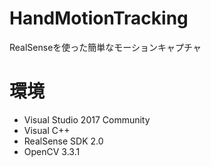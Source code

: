 # HandMotionTracking
RealSenseを使った簡単なモーションキャプチャ

# 環境
- Visual Studio 2017 Community
- Visual C++
- RealSense SDK 2.0
- OpenCV 3.3.1
